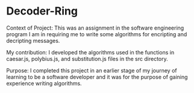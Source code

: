 # Decoder-Ring

Context of Project: This was an assignment in the software engineering program I am in requiring me to write some algorithms for encripting and decripting messages.

My contribution: I developed the algorithms used in the functions in caesar.js, polybius.js, and substitution.js files in the src directory.

Purpose: I completed this project in an earlier stage of my journey of learning to be a software developer and it was for the purpose of gaining experience 
writing algorithms.





